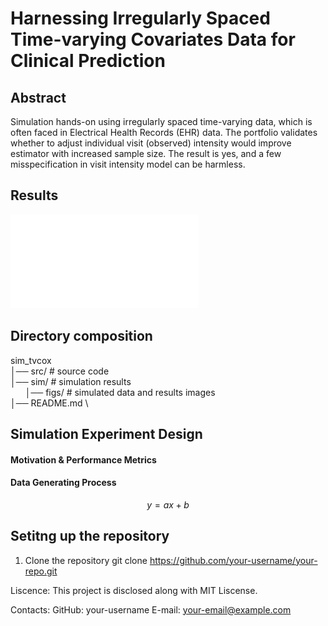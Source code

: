 # Harnessing Irregularly Spaced Time-varying Covariates Data for Clinical Prediction

## Abstract
Simulation hands-on using irregularly spaced time-varying data, which is often faced in Electrical Health Records (EHR) data. 
The portfolio validates whether to adjust individual visit (observed) intensity would improve estimator with increased sample size. 
The result is yes, and a few misspecification in visit intensity model can be harmless.


## Results
![Estimator comparison resutlts](sim/figs/snap00.pdf)


## Directory composition
sim_tvcox \
│── src/ # source code \
│── sim/ # simulation results \
&nbsp;&nbsp;&nbsp;&nbsp;&nbsp;&nbsp;│── figs/ # simulated data and results images \
│── README.md \



## Simulation Experiment Design

#### Motivation & Performance Metrics


#### Data Generating Process
$$
y = ax + b
$$



## Setitng up the repository

1. Clone the repository
   git clone https://github.com/your-username/your-repo.git


Liscence:
This project is disclosed along with MIT Liscense.

Contacts:
GitHub: your-username
E-mail: your-email@example.com
